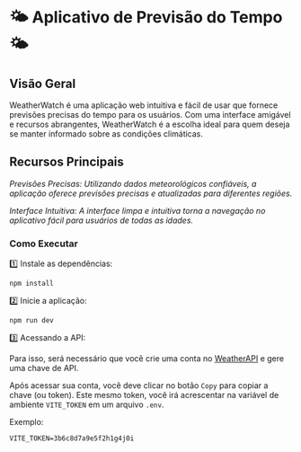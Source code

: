 # 🌤️ Aplicativo de Previsão do Tempo 🌤️

## Visão Geral
WeatherWatch é uma aplicação web intuitiva e fácil de usar que fornece previsões precisas do tempo para os usuários. Com uma interface amigável e recursos abrangentes, WeatherWatch é a escolha ideal para quem deseja se manter informado sobre as condições climáticas.

## Recursos Principais

_Previsões Precisas: Utilizando dados meteorológicos confiáveis, a aplicação oferece previsões precisas e atualizadas para diferentes regiões._

_Interface Intuitiva: A interface limpa e intuitiva torna a navegação no aplicativo fácil para usuários de todas as idades._


### Como Executar

1️⃣ Instale as dependências:
```
npm install
```
2️⃣ Inicie a aplicação:

```
npm run dev
```
3️⃣ Acessando a API:

Para isso, será necessário que você crie uma conta no [WeatherAPI](https://www.weatherapi.com/signup.aspx) e gere uma chave de API.

Após acessar sua conta, você deve clicar no botão `Copy` para copiar a chave (ou token). Este mesmo token, você irá acrescentar na variável de ambiente `VITE_TOKEN` em um arquivo `.env`.

Exemplo:

`VITE_TOKEN=3b6c8d7a9e5f2h1g4j0i`


